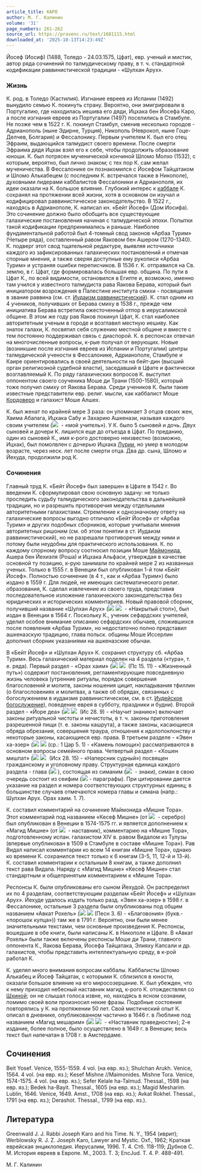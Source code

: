 ```yaml
---
article_title: КАРО
author: М. Г. Калинин
volume: '31'
page_numbers: 261-262
source_url: https://pravenc.ru/text/1681115.html
downloaded_at: '2025-10-13T14:23:49Z'
---
```


Йосеф (Иосиф) (1488, Толедо - 24.03.1575, Цфат), евр. ученый и мистик, автор ряда сочинений по талмудическому праву, в т. ч. стандартной кодификации раввинистической традиции - «Шулхан Арух».

### Жизнь

К. род. в Толедо (Кастилия). Изгнание евреев из Испании (1492) вынудило семью К. покинуть страну. Вероятно, они эмигрировали в Португалию, где находилась иешива его дяди, Ицхака бен Йосефа Каро, а после изгнания евреев из Португалии (1497) поселились в Стамбуле. Не позже чем в 1522 г. К. покинул Стамбул, сменив несколько городов - Адрианополь (ныне Эдирне, Турция), Никополь (Неврокоп, ныне Гоце-Делчев, Болгария) и Фессалонику. Первым учителем К. был его отец Эфраим, выдающийся талмудист своего времени. После смерти Эфраима дядя Ицхак взял его к себе, чтобы продолжить образование юноши. К. был потрясен мученической кончиной Шломо Молхо (1532), с которым, вероятно, был лично знаком; с тех пор К. сам желал мученичества. В Фессалонике он познакомился с Йосефом Тайцатаком и Шломо Алькабецем (с последним К. встречался также в Никополе), духовными лидерами каббалистов Фессалоники и Адрианополя, их идеи оказали на К. большое влияние. Глубокий интерес к [каббале](https://pravenc.ru/text/каббале.html) К. сохранял на протяжении всей жизни, хотя в основном он изучал и кодифицировал раввинистическое законодательство. В 1522 г., находясь в Адрианополе, К. написал кн. «Бейт Йосеф» (Дом Иосифа). Это сочинение должно было обобщить все существующие галахические постановления начиная с талмудической эпохи. Попытки такой кодификации предпринимались и раньше. Наиболее фундаментальной работой был 4-томный свод законов «Арбаа Турим» (Четыре ряда), составленный равом Яаковом бен Ашером (1270-1340). К. подверг этот свод тщательной редактуре, выявляя источники каждого из зафиксированных галахических постановлений и отмечая спорные мнения, а также сверяя доступные ему рукописи «Арбаа Турим» и устраняя ошибки переписчиков. В 1536 г. К. отправился на Св. землю, в г. Цфат, где формировалась большая евр. община. По пути в Цфат К., по всей видимости, остановился в Египте и, возможно, именно там учился у известного талмудиста рава Яакова Берава, который был инициатором возрождения в Палестине института смихи - посвящения в звание раввина (см. ст. [Иудаизм раввинистический](<https://pravenc.ru/text/Иудаизм раввинистический.html>)). К. стал одним из 4 учеников, получивших от Берава смиху в 1538 г., прежде чем инициатива Берава встретила ожесточенный отпор в иерусалимской общине. В этом же году рав Яаков покинул Цфат, К. стал наиболее авторитетным ученым в городе и возглавил местную иешиву. Как знаток галахи, К. посвятил себя служению местной общине и вместе с тем постоянно поддерживал связь с диаспорой. К. в респонсах отвечал на многочисленные вопросы, к-рые получал от верующих. Новые (возникшие после изгнания евреев из Испании и Португалии) центры талмудической учености в Фессалонике, Адрианополе, Стамбуле и Каире ориентировались в своей деятельности на бейт-дин (высший орган религиозной судебной власти), заседавший в Цфате и фактически возглавляемый К. По ряду галахических вопросов К. выступил оппонентом своего соученика Моше ди Трани (1500-1580), который тоже получил смиху от Яакова Берава. Среди учеников К. были такие известные представители евр. религ. мысли, как каббалист Моше [Кордоверо](https://pravenc.ru/text/Кордоверо.html) и галахист Моше Алшех.

К. был женат по крайней мере 3 раза: он упоминает 3 отцов своих жен, Хаима Абалага, Ицхака Сабу и Захарию Ашкенази, называя каждого своим учителем (![](https://pravenc.ru/char/26062/mVrI/image.png)  - «мой учитель»). У К. было 5 сыновей и дочь. Двух сыновей и дочери К. лишился еще до отъезда в Цфат. По преданию, один из сыновей К., имя к-рого достоверно неизвестно (возможно, Ицхак), был помолвлен с дочерью Ицхака [Лурии](https://pravenc.ru/text/Лурии.html), но умер в молодом возрасте, через неск. лет после смерти отца. Два др. сына, Шломо и Йехуда, продолжили род К.

### Сочинения

Главный труд К. «Бейт Йосеф» был завершен в Цфате в 1542 г. Во введении К. сформулировал свою основную задачу: не только проследить судьбу талмудического законодательства в дальнейшей традиции, но и разрешить противоречия между отдельными авторитетными галахистами. Стремление к однозначному ответу на галахические вопросы выгодно отличало «Бейт Йосеф» от «Арбаа Турим» и других подобных сборников, которые учитывали мнения авторитетных ришоним (см. об этом понятии в ст. Иудаизм раввинистический), но не разрешали противоречия между ними и потому были неудобны для практического использования. К. по каждому спорному вопросу соотносил позиции Моше [Маймонида](https://pravenc.ru/text/Маймонид.html), Ашера бен Йехиэля (Роша) и Ицхака Альфаси, утверждая в качестве основной ту позицию, к-рую занимали по крайней мере 2 из названных ученых. Только в 1555 г. в Венеции был опубликован 1-й том «Бейт Йосеф». Полностью сочинение (в 4 т., как и «Арбаа Турим») было издано в 1559 г. Для людей, не имеющих систематического религ. образования, К. сделал извлечение из своего труда, представив последовательное изложение галахического законодательства без юридических и исторических комментариев. Новый правовой сборник, получивший название «Шулхан Арух» (![](<https://pravenc.ru/char/26062/ZulHAn /image.png>) ![](<https://pravenc.ru/char/26062/ x7eArUK/image.png>)  - «Накрытый стол»), был издан в Венеции в 1564 г. Поскольку К., ученик сефардских учителей, уделил особое внимание описанию сефардских обычаев, сложившихся после появления «Арбаа Турим», но недостаточно полно представил ашкеназскую традицию, глава польск. общины Моше Иссерлин дополнил сборник указаниями на ашкеназские обычаи.

В «Бейт Йосеф» и «Шулхан Арух» К. сохранил структуру сб. «Арбаа Турим». Весь галахический материал поделен на 4 раздела («тура», т. е. ряда). Первый раздел - «Орах хаим» (![](<https://pravenc.ru/char/26062/x60oraH /image.png>) ![](<https://pravenc.ru/char/26062/ HayyIm/image.png>)  (Пс 15. 11) - «Жизненный путь») содержит постановления, регламентирующие повседневную жизнь человека (утренние ритуалы, порядок совершения благословений и молитв, законы ношения цицит, накладывания тфиллин (о благословениях и молитвах, а также об обрядах, связанных с богослужением в иудаизме раввинистическом, см. в ст. [Иудейское богослужение](<https://pravenc.ru/text/Иудейское богослужение.html>)), поведение еврея в субботу, праздники и будни). Второй раздел - «Йоре деа» (![](<https://pravenc.ru/char/26062/yVrE /image.png>) ![](<https://pravenc.ru/char/26062/ dEx7eA/image.png>)  (Ис 28. 9) - «Научит знанию») включает законы ритуальной чистоты и нечистоты, в т. ч. законы приготовления разрешенной пищи (т. е. законы кашрута), а также законы, касающиеся обряда обрезания, совершения траура, отношения к идолопоклонству и некоторые законы, касающиеся евр. права. В третьем разделе - «Эвен ха-эзер» (![](<https://pravenc.ru/char/26062/x60eBen /image.png>) ![](<https://pravenc.ru/char/26062/ hA-x7eEzer /image.png>) (ср.: 1 Цар 5. 1) - «Камень помощи») рассматриваются в основном вопросы семейного права. Четвертый раздел - «Хошен мишпат» (![](<https://pravenc.ru/char/26062/HoZen /image.png>) ![](<https://pravenc.ru/char/26062/ miZpAF/image.png>)  (Исх 28. 15) - «Наперсник судный») посвящен гражданскому и уголовному праву. Структурная единица каждого раздела - глава (![](https://pravenc.ru/char/26062/HeleQ/image.png) ), состоящая из симаним (![](https://pravenc.ru/char/26062/sYmAnIm/image.png)  - знаки), симан в свою очередь состоит из сеифим (![](<https://pravenc.ru/char/26062/sx26x7eIPIm /image.png>) - параграфы). При цитировании дается указание на раздел и номера соответствующих структурных единиц; в большинстве случаев отмечаются номера главы и симана (напр.: Шулхан Арух. Орах хаим. 1. 7).

К. составил комментарий на сочинение Маймонида «Мишне Тора». Этот комментарий под названием «Кесеф Мишне» (от ![](https://pravenc.ru/char/26062/keseP/image.png)  - серебро) был опубликован в Венеции в 1574-1575 гг. и является дополнением к «Магид Мишне» (от ![](https://pravenc.ru/char/26062/maggID/image.png)  - наставник), комментарию на «Мишне Тора», подготовленному испан. галахистом XIV в. равом Видалом из Тулузы (впервые опубликован в 1509 в Стамбуле в составе «Мишне Тора»). Рав Видал написал комментарии ко всем 14 книгам «Мишне Тора», однако ко времени К. сохранился текст только к 6 книгам (3-5, 11, 12-й и 13-й). К. составил комментарии к остальным 8 книгам, а также дополнил текст рава Видала. Наряду с «Магид Мишне» «Кесеф Мишне» стал стандартным и общепринятым комментарием к «Мишне Тора».

Респонсы К. были опубликованы его сыном Йехудой. Он распределил их по 4 разделам, соответствующим разделам «Бейт Йосеф» и «Шулхан Арух». Йехуде удалось издать только разд. «Эвен ха-эзер» в 1598 г. в Фессалонике, остальные 3 раздела были опубликованы под общим названием «Авкат Рохель» (![](<https://pravenc.ru/char/26062/x60aBQaT /image.png>) ![](<https://pravenc.ru/char/26062/ rVKEL /image.png>) (Песн 3. 6) - «Благовония» (букв.- «порошок купца»)) там же в 1791 г. Вероятно, они были менее значительными текстами, чем основные произведения К. Респонсы, вошедшие в обе книги, были написаны К. в Никополе и Цфате. В «Авкат Рохель» были также включены респонсы Моше ди Трани, главного оппонента К., Яакова Берава, Йосефа Тайцатака, Элияху Капсали и др. галахистов, чтобы представить интеллектуальную среду, в к-рой работал К.

К. уделял много внимания вопросам каббалы. Каббалисты Шломо Алькабец и Йосеф Тайцатак, с которыми К. сблизился в юности, оказали большое влияние на его миросозерцание. К. был убежден, что к нему приходил небесный наставник магид, к-рого К. отождествлял со [Шхиной](https://pravenc.ru/text/Шхиной.html); он не слышал голоса извне, но, находясь в ясном сознании, помимо своей воли произносил некие фразы. Подобные состояния повторялись у К. на протяжении 50 лет. Свой мистический опыт К. описал в дневнике, опубликованном частично в 1646 г. в Люблине под названием «Магид мешарим» (![](<https://pravenc.ru/char/26062/maggID /image.png>) ![](<https://pravenc.ru/char/26062/ mx26ZArIm/image.png>)  - «Наставник праведности»); 2-е издание, более полное, было осуществлено в 1649 г. в Венеции; весь текст был напечатан в 1708 г. в Амстердаме.

## Сочинения

Beit Yosef. Venice, 1555-1559. 4 vol. (на евр. яз.); Shulchan Arukh. Venice, 1564. 4 vol. (на евр. яз.); Kesef Mishne //Maimonides. Mishne Tora. Venice, 1574-1575. 4 vol. (на евр. яз.); Sefer Kelale ha-Talmud. Thessal., 1598 (на евр. яз.); Bedek ha-Bayit. Thessal., 1605 (на евр. яз.); Magid Mesharim. Lublin, 1646. Venice, 1649. Amst., 1708 (на евр. яз.); Avkat Rokhel. Thessal., 1791 (на евр. яз.); Derashot. Thessal., 1799 (на евр. яз.).

## Литература

Greenwald J. J. Rabbi Joseph Karo and his Time. N. Y., 1954 (иврит); Werblowsky R. J. Z. Joseph Karo, Lawyer and Mystic. Oxf., 1962; Краткая еврейская энциклопедия. Иерусалим, 1996. Т. 4. Стб. 118-119; Дубнов С. М. История евреев в Европе. М., 2003. Т. 3; EncJud. T. 4. P. 488-491.

М. Г. Калинин
